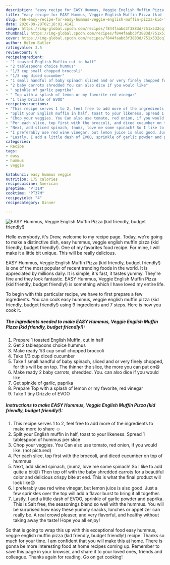 ```yaml
---
description: "easy recipe for EASY Hummus, Veggie English Muffin Pizza (kid friendly, budget friendly!) | how to make homemade EASY Hummus, Veggie English Muffin Pizza (kid friendly, budget friendly!)"
title: "easy recipe for EASY Hummus, Veggie English Muffin Pizza (kid friendly, budget friendly!) | how to make homemade EASY Hummus, Veggie English Muffin Pizza (kid friendly, budget friendly!)"
slug: 466-easy-recipe-for-easy-hummus-veggie-english-muffin-pizza-kid-friendly-budget-friendly-how-to-make-homemade-easy-hummus-veggie-english-muffin-pizza-kid-friendly-budget-friendly
date: 2020-09-28T02:18:01.414Z
image: https://img-global.cpcdn.com/recipes/f844faabd3f3883d/751x532cq70/easy-hummus-veggie-english-muffin-pizza-kid-friendly-budget-friendly-recipe-main-photo.jpg
thumbnail: https://img-global.cpcdn.com/recipes/f844faabd3f3883d/751x532cq70/easy-hummus-veggie-english-muffin-pizza-kid-friendly-budget-friendly-recipe-main-photo.jpg
cover: https://img-global.cpcdn.com/recipes/f844faabd3f3883d/751x532cq70/easy-hummus-veggie-english-muffin-pizza-kid-friendly-budget-friendly-recipe-main-photo.jpg
author: Helen Butler
ratingvalue: 3.5
reviewcount: 6
recipeingredient:
- "1 toasted English Muffin cut in half"
- "2 tablespoons choice hummus"
- "1/3 cup small chopped broccoli"
- "1/3 cup diced cucumber"
- "1 small handful of baby spinach sliced and or very finely chopped for this will be on top The thinner the slice the more you can put on"
- "2 baby carrots shredded You can also dice if you would like"
- " spinkle of garlic paprika"
- " Top with a splash of lemon or my favorite red vinegar"
- "1 tiny Drizzle of EVOO"
recipeinstructions:
- "This recipe serves 1 to 2, feel free to add more of the ingredients to make more to share ☺"
- "Split your English muffin in half, toast to your likeness. Spread 1 tablespoon of hummus per slice"
- "Chop your veggies. You Can also use tomato, red onion, if you would like. (not pictured)"
- "Per each slice, top first with the broccoli, and diced cucumber on top of hummus"
- "Next, add sliced spinach, (numz, love me some spinach! So I like to add quite a bit😊) Then top off with the baby shredded carrots for a beautiful color and delicious crispy bite at end. This is what the final product will look like😊"
- "I preferably use red wine vinegar, but lemon juice is also good. Just a few sprinkles over the top will add a flavor burst to bring it all together."
- "Lastly, I add a little dash of EVOO, sprinkle of garlic powder and paprika. This is Salt free, the seasonings blend so well with the hummus. You will be surprised how easy these yummy snacks, lunches or appetizer can really be. A real crowd pleaser,  and very flavorful, and healthy without taking away the taste! Hope you all enjoy!"
categories:
- Recipe
tags:
- easy
- hummus
- veggie

katakunci: easy hummus veggie 
nutrition: 175 calories
recipecuisine: American
preptime: "PT31M"
cooktime: "PT37M"
recipeyield: "4"
recipecategory: Dinner

---
```



![EASY Hummus, Veggie English Muffin Pizza (kid friendly, budget friendly!)](https://img-global.cpcdn.com/recipes/f844faabd3f3883d/751x532cq70/easy-hummus-veggie-english-muffin-pizza-kid-friendly-budget-friendly-recipe-main-photo.jpg)

Hello everybody, it's Drew, welcome to my recipe page. Today, we're going to make a distinctive dish, easy hummus, veggie english muffin pizza (kid friendly, budget friendly!). One of my favorites food recipe. For mine, I will make it a little bit unique. This will be really delicious.

EASY Hummus, Veggie English Muffin Pizza (kid friendly, budget friendly!) is one of the most popular of recent trending foods in the world. It is appreciated by millions daily. It is simple, it's fast, it tastes yummy. They're fine and they look fantastic. EASY Hummus, Veggie English Muffin Pizza (kid friendly, budget friendly!) is something which I have loved my entire life.




To begin with this particular recipe, we have to first prepare a few ingredients. You can cook easy hummus, veggie english muffin pizza (kid friendly, budget friendly!) using 9 ingredients and 7 steps. Here is how you cook it.

<!--inarticleads1-->

##### The ingredients needed to make EASY Hummus, Veggie English Muffin Pizza (kid friendly, budget friendly!):

1. Prepare 1 toasted English Muffin, cut in half
1. Get 2 tablespoons choice hummus
1. Make ready 1/3 cup small chopped broccoli
1. Take 1/3 cup diced cucumber
1. Take 1 small handful of baby spinach, sliced and or very finely chopped, for this will be on top. The thinner the slice, the more you can put on😄
1. Make ready 2 baby carrots, shredded. You. can also dice if you would like
1. Get  spinkle of garlic, paprika
1. Prepare  Top with a splash of lemon or my favorite, red vinegar
1. Take 1 tiny Drizzle of EVOO




<!--inarticleads2-->

##### Instructions to make EASY Hummus, Veggie English Muffin Pizza (kid friendly, budget friendly!):

1. This recipe serves 1 to 2, feel free to add more of the ingredients to make more to share ☺
1. Split your English muffin in half, toast to your likeness. Spread 1 tablespoon of hummus per slice
1. Chop your veggies. You Can also use tomato, red onion, if you would like. (not pictured)
1. Per each slice, top first with the broccoli, and diced cucumber on top of hummus
1. Next, add sliced spinach, (numz, love me some spinach! So I like to add quite a bit😊) Then top off with the baby shredded carrots for a beautiful color and delicious crispy bite at end. This is what the final product will look like😊
1. I preferably use red wine vinegar, but lemon juice is also good. Just a few sprinkles over the top will add a flavor burst to bring it all together.
1. Lastly, I add a little dash of EVOO, sprinkle of garlic powder and paprika. This is Salt free, the seasonings blend so well with the hummus. You will be surprised how easy these yummy snacks, lunches or appetizer can really be. A real crowd pleaser,  and very flavorful, and healthy without taking away the taste! Hope you all enjoy!




So that is going to wrap this up with this exceptional food easy hummus, veggie english muffin pizza (kid friendly, budget friendly!) recipe. Thanks so much for your time. I am confident that you will make this at home. There is gonna be more interesting food at home recipes coming up. Remember to save this page in your browser, and share it to your loved ones, friends and colleague. Thanks again for reading. Go on get cooking!
